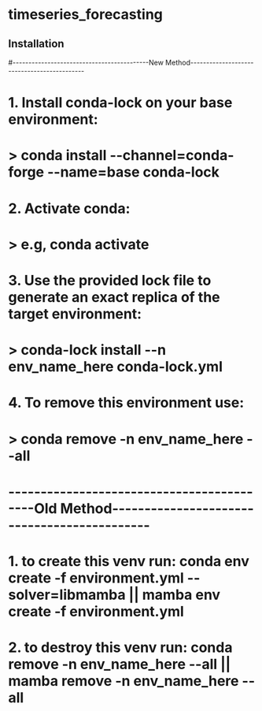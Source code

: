 # timeseries_forecasting

## Installation
#-------------------------------------------New Method--------------------------------------------
# 1. Install conda-lock on your base environment: 
#    > conda install --channel=conda-forge --name=base conda-lock
# 2. Activate conda: 
#    > e.g, conda activate
# 3. Use the provided lock file to generate an exact replica of the target environment: 
#    > conda-lock install --n env_name_here conda-lock.yml
# 4. To remove this environment use: 
#    > conda remove -n env_name_here --all 
# ------------------------------------------Old Method--------------------------------------------
# 1. to create this venv run: conda env create -f environment.yml --solver=libmamba || mamba env create -f environment.yml
# 2. to destroy this venv run: conda remove -n env_name_here --all || mamba remove -n env_name_here --all